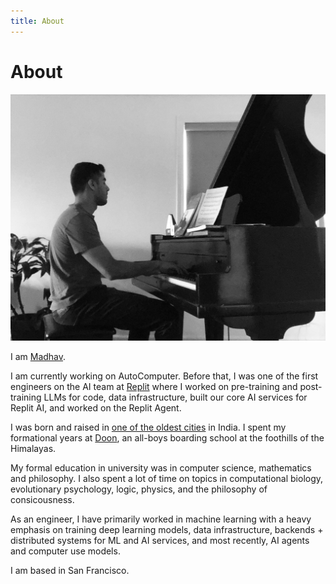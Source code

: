 ```yaml
---
title: About
---
```


# About
![Madhav](/assets/images/piano.jpg)

I am [Madhav](<https://en.wikipedia.org/wiki/Madhava_(Vishnu)>).

I am currently working on AutoComputer. Before that, I was one of the first engineers on the AI team at [Replit](https://replit.com/~) where I worked on pre-training and post-training LLMs for code, data infrastructure, built our core AI services for Replit AI, and worked on the Replit Agent. 

I was born and raised in [one of the oldest cities](https://en.wikipedia.org/wiki/Allahabad) in India. I spent my formational years at [Doon](https://en.wikipedia.org/wiki/The_Doon_School), an all-boys boarding school at the foothills of the Himalayas. 

My formal education in university was in computer science, mathematics and philosophy. I also spent a lot of time on topics in computational biology, evolutionary psychology, logic, physics, and the philosophy of consicousness. 

As an engineer, I have primarily worked in machine learning with a heavy emphasis on training deep learning models, data infrastructure, backends +  distributed systems for ML and AI services, and most recently, AI agents and computer use models.

I am based in San Francisco.


